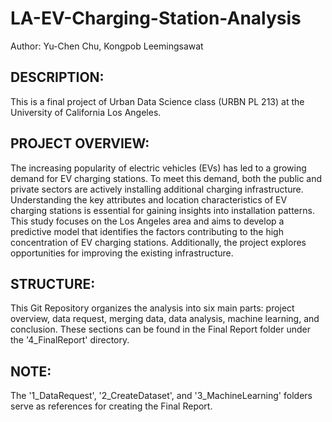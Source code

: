 # LA-EV-Charging-Station-Analysis
Author: Yu-Chen Chu, Kongpob Leemingsawat

DESCRIPTION:
------------------
This is a final project of Urban Data Science class (URBN PL 213) at the University of California Los Angeles.

PROJECT OVERVIEW:
------------------
The increasing popularity of electric vehicles (EVs) has led to a growing demand for EV charging stations. To meet this demand, both the public and private sectors are actively installing additional charging infrastructure. Understanding the key attributes and location characteristics of EV charging stations is essential for gaining insights into installation patterns. This study focuses on the Los Angeles area and aims to develop a predictive model that identifies the factors contributing to the high concentration of EV charging stations. Additionally, the project explores opportunities for improving the existing infrastructure.

STRUCTURE:
------------------
This Git Repository organizes the analysis into six main parts: project overview, data request, merging data, data analysis, machine learning, and conclusion. These sections can be found in the Final Report folder under the '4_FinalReport' directory.

NOTE:
------------------
The '1_DataRequest', '2_CreateDataset', and '3_MachineLearning' folders serve as references for creating the Final Report.
